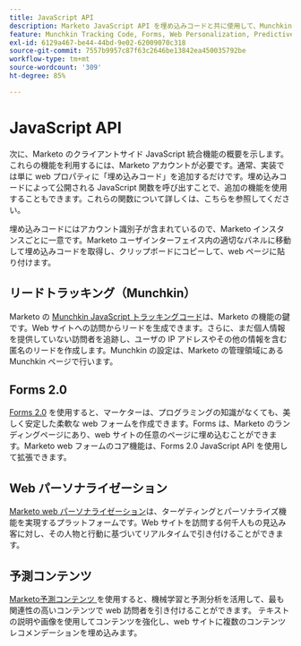 ```yaml
---
title: JavaScript API
description: Marketo JavaScript API を埋め込みコードと共に使用して、Munchkin リードトラッキング、Forms 2.0、web Personalizationおよび予測コンテンツを処理する方法について説明します。
feature: Munchkin Tracking Code, Forms, Web Personalization, Predictive Content, Social, Javascript
exl-id: 6129a467-be44-44bd-9e02-62009070c318
source-git-commit: 7557b9957c87f63c2646be13842ea450035792be
workflow-type: tm+mt
source-wordcount: '309'
ht-degree: 85%

---
```


# JavaScript API

次に、Marketo のクライアントサイド JavaScript 統合機能の概要を示します。これらの機能を利用するには、Marketo アカウントが必要です。通常、実装では単に web プロパティに「埋め込みコード」を追加するだけです。埋め込みコードによって公開される JavaScript 関数を呼び出すことで、追加の機能を使用することもできます。これらの関数について詳しくは、こちらを参照してください。

埋め込みコードにはアカウント識別子が含まれているので、Marketo インスタンスごとに一意です。Marketo ユーザインターフェイス内の適切なパネルに移動して埋め込みコードを取得し、クリップボードにコピーして、web ページに貼り付けます。

## リードトラッキング（Munchkin）

Marketo の [Munchkin JavaScript トラッキングコード](lead-tracking.md)は、Marketo の機能の鍵です。Web サイトへの訪問からリードを生成できます。さらに、まだ個人情報を提供していない訪問者を追跡し、ユーザの IP アドレスやその他の情報を含む匿名のリードを作成します。Munchkin の設定は、Marketo の管理領域にある Munchkin ページで行います。

## Forms 2.0

[Forms 2.0](forms-api-reference.md) を使用すると、マーケターは、プログラミングの知識がなくても、美しく安定した柔軟な web フォームを作成できます。Forms は、Marketo のランディングページにあり、web サイトの任意のページに埋め込むことができます。Marketo web フォームのコア機能は、Forms 2.0 JavaScript API を使用して拡張できます。

## Web パーソナライゼーション

[Marketo web パーソナライゼーション](web-personalization.md)は、ターゲティングとパーソナライズ機能を実現するプラットフォームです。Web サイトを訪問する何千人もの見込み客に対し、その人物と行動に基づいてリアルタイムで引き付けることができます。

## 予測コンテンツ

[Marketo予測コンテンツ ](predictive-content.md) を使用すると、機械学習と予測分析を活用して、最も関連性の高いコンテンツで web 訪問者を引き付けることができます。 テキストの説明や画像を使用してコンテンツを強化し、web サイトに複数のコンテンツレコメンデーションを埋め込みます。

